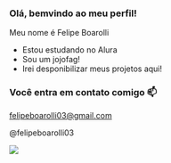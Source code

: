 ### Olá, bemvindo ao meu perfil!

 Meu nome é Felipe Boarolli

 - Estou estudando no Alura
 - Sou um jojofag!
 - Irei desponibilizar meus projetos aqui!

 ### Você entra em contato comigo 📫

 felipeboarolli03@gmail.com
 
 @felipeboarolli03

![](https://media.tenor.com/j4dkUdHIyKQAAAAi/jojo.gif)
